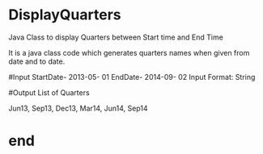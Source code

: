 # DisplayQuarters
Java Class to display Quarters between Start time and End Time

It is a java class code which generates quarters names when given from date and to date.   

#Input
StartDate- 2013-05- 01
EndDate-   2014-09- 02
Input Format: String

#Output
List of Quarters

Jun13, Sep13, Dec13, Mar14, Jun14, Sep14

# end
